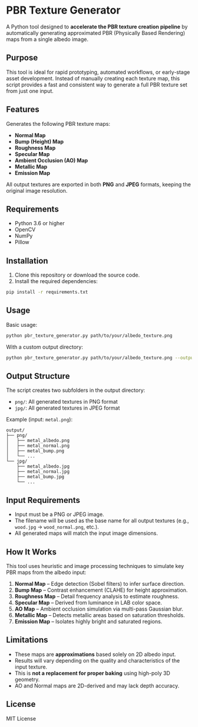 # PBR Texture Generator

A Python tool designed to **accelerate the PBR texture creation pipeline** by automatically generating approximated PBR (Physically Based Rendering) maps from a single albedo image.

## Purpose

This tool is ideal for rapid prototyping, automated workflows, or early-stage asset development. Instead of manually creating each texture map, this script provides a fast and consistent way to generate a full PBR texture set from just one input.

## Features

Generates the following PBR texture maps:
- **Normal Map**
- **Bump (Height) Map**
- **Roughness Map**
- **Specular Map**
- **Ambient Occlusion (AO) Map**
- **Metallic Map**
- **Emission Map**

All output textures are exported in both **PNG** and **JPEG** formats, keeping the original image resolution.

## Requirements

- Python 3.6 or higher
- OpenCV
- NumPy
- Pillow

## Installation

1. Clone this repository or download the source code.
2. Install the required dependencies:
```bash
pip install -r requirements.txt
````

## Usage

Basic usage:

```bash
python pbr_texture_generator.py path/to/your/albedo_texture.png
```

With a custom output directory:

```bash
python pbr_texture_generator.py path/to/your/albedo_texture.png --output_dir path/to/output
```

## Output Structure

The script creates two subfolders in the output directory:

* `png/`: All generated textures in PNG format
* `jpg/`: All generated textures in JPEG format

Example (input: `metal.png`):

```
output/
├── png/
│   ├── metal_albedo.png
│   ├── metal_normal.png
│   ├── metal_bump.png
│   └── ...
└── jpg/
    ├── metal_albedo.jpg
    ├── metal_normal.jpg
    ├── metal_bump.jpg
    └── ...
```

## Input Requirements

* Input must be a PNG or JPEG image.
* The filename will be used as the base name for all output textures (e.g., `wood.jpg` → `wood_normal.png`, etc.).
* All generated maps will match the input image dimensions.

## How It Works

This tool uses heuristic and image processing techniques to simulate key PBR maps from the albedo input:

1. **Normal Map** – Edge detection (Sobel filters) to infer surface direction.
2. **Bump Map** – Contrast enhancement (CLAHE) for height approximation.
3. **Roughness Map** – Detail frequency analysis to estimate roughness.
4. **Specular Map** – Derived from luminance in LAB color space.
5. **AO Map** – Ambient occlusion simulation via multi-pass Gaussian blur.
6. **Metallic Map** – Detects metallic areas based on saturation thresholds.
7. **Emission Map** – Isolates highly bright and saturated regions.

## Limitations

* These maps are **approximations** based solely on 2D albedo input.
* Results will vary depending on the quality and characteristics of the input texture.
* This is **not a replacement for proper baking** using high-poly 3D geometry.
* AO and Normal maps are 2D-derived and may lack depth accuracy.

## License

MIT License
